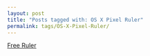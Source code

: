 ```yaml
---
layout: post
title: "Posts tagged with: OS X Pixel Ruler"
permalink: tags/OS-X-Pixel-Ruler/
---
```

[Free Ruler](/2012/07/free-ruler)
